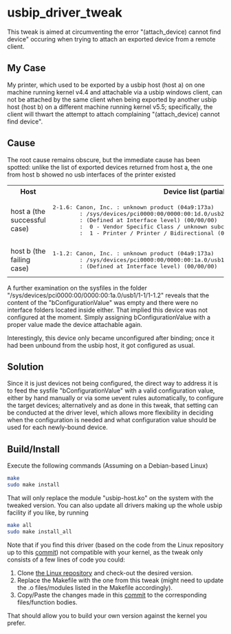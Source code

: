 # usbip_driver_tweak

This tweak is aimed at circumventing the error "(attach_device) cannot find device" occuring when trying to attach an exported device from a remote client.

## My Case
My printer, which used to be exported by a usbip host (host a) on one machine running kernel v4.4 and attachable via a usbip windows client, can not be attached by the same client when being exported by another usbip host (host b) on a different machine running kernel v5.5; specifically, the client will thwart the attempt to attach complaining "(attach_device) cannot find device".

## Cause
The root cause remains obscure, but the immediate cause has been spotted:
unlike the list of exported devices returned from host a, the one from host b showed no usb interfaces of the printer existed

<table>
<tr><th>Host</th><th>Device list (partial)</th></tr>
<tr><td>host a (the successful case)</td>        
<td><pre>
2-1.6: Canon, Inc. : unknown product (04a9:173a)
        : /sys/devices/pci0000:00/0000:00:1d.0/usb2/2-1/2-1.6
        : (Defined at Interface level) (00/00/00)
        :  0 - Vendor Specific Class / unknown subclass / unknown protocol (ff/00/ff)
        :  1 - Printer / Printer / Bidirectional (07/01/02)
</pre></td></tr>
        <tr></tr>
<tr><td>host b (the failing case)</td>
<td><pre>
1-1.2: Canon, Inc. : unknown product (04a9:173a)
        : /sys/devices/pci0000:00/0000:00:1a.0/usb1/1-1/1-1.2
        : (Defined at Interface level) (00/00/00)
</pre></td></tr>
</table>

A further examination on the sysfiles in the folder "/sys/devices/pci0000:00/0000:00:1a.0/usb1/1-1/1-1.2" reveals that the content of the "bConfigurationValue" was empty and there were no interface folders located inside either. That implied this device was not configured at the moment. Simply assigning bConfigurationValue with a proper value made the device attachable again.

Interestingly, this device only became unconfigured after binding; once it had been unbound from the usbip host, it got configured as usual.

## Solution
Since it is just devices not being configured, the direct way to address it is to feed the sysfile "bConfigurationValue" with a valid configuration value, either by hand manually or via some uevent rules automatically, to configure the target devices; alternatively and as done in this tweak, that setting can be conducted at the driver level, which allows more flexibility in deciding when the configuration is needed and what configuration value should be used for each newly-bound device.

## Build/Install
Execute the following commands (Assuming on a Debian-based Linux)

```bash
make
sudo make install
```

That will only replace the module "usbip-host.ko" on the system with the tweaked version. You can also update all drivers making up the whole usbip facility if you like, by running

```bash
make all
sudo make install_all
```

Note that if you find this driver (based on the code from the Linux repository up to this [commit](https://github.com/torvalds/linux/commit/66cce9e73ec61967ed1f97f30cee79bd9a2bb7ee)) not compatible with your kernel, as the tweak only consists of a few lines of code you could:

1. Clone [the Linux repository](https://github.com/torvalds/linux) and check-out the desired version.
2. Replace the Makefile with the one from this tweak (might need to update the .o files/modules listed in the Makefile accordingly).
3. Copy/Paste the changes made in this [commit](https://github.com/nothingstopsme/usbip_driver_tweak/commit/cb496aff309cf6655b15c58bbb3cdb15c31cf0fa) to the corresponding files/function bodies.

That should allow you to build your own version against the kernel you prefer.
